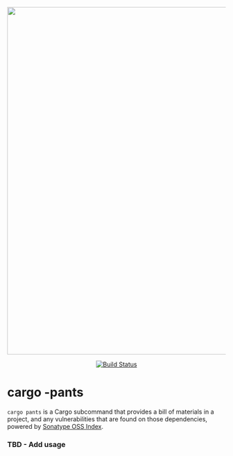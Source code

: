 <!-- 
Copyright 2019 Glenn Mohre

Licensed under the Apache License, Version 2.0 (the "License"); 
you may not use this file except in compliance with the License. 
You may obtain a copy of the License at

http://www.apache.org/licenses/LICENSE-2.0

Unless required by applicable law or agreed to in writing, software 
distributed under the License is distributed on an "AS IS" BASIS, 
WITHOUT WARRANTIES OR CONDITIONS OF ANY KIND, either express or implied. 
See the License for the specific language governing permissions and 
limitations under the License. 
-->

<p align="center">
    <img src="https://github.com/sonatype-nexus-community/cargo-pants/blob/master/docs/images/pants.jpg" width="800"/>
</p>
<p align="center">
    <a href="https://travis-ci.org/sonatype-nexus-community/cargo-pants"><img src="https://travis-ci.org/sonatype-nexus-community/cargo-pants.svg?branch=master" alt="Build Status"></img></a>
</p>

# cargo -pants

`cargo pants` is a Cargo subcommand that provides a bill of materials in a project, and any vulnerabilities that are found on those dependencies, powered by [Sonatype OSS Index](https://ossindex.sonatype.org/).

### TBD - Add usage
